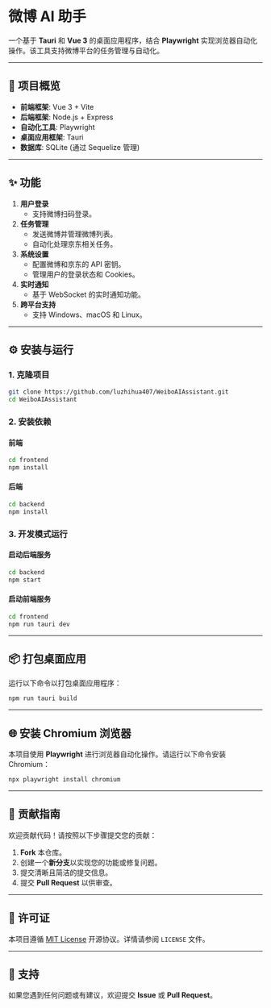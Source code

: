 # 微博 AI 助手

一个基于 **Tauri** 和 **Vue 3** 的桌面应用程序，结合 **Playwright** 实现浏览器自动化操作。该工具支持微博平台的任务管理与自动化。

---

## 📖 项目概览

- **前端框架**: Vue 3 + Vite  
- **后端框架**: Node.js + Express  
- **自动化工具**: Playwright  
- **桌面应用框架**: Tauri  
- **数据库**: SQLite (通过 Sequelize 管理)  

---

## ✨ 功能

1. **用户登录**
   - 支持微博扫码登录。
2. **任务管理**
   - 发送微博并管理微博列表。
   - 自动化处理京东相关任务。
3. **系统设置**
   - 配置微博和京东的 API 密钥。
   - 管理用户的登录状态和 Cookies。
4. **实时通知**
   - 基于 WebSocket 的实时通知功能。
5. **跨平台支持**
   - 支持 Windows、macOS 和 Linux。

---

## ⚙️ 安装与运行

### 1. 克隆项目
```bash
git clone https://github.com/luzhihua407/WeiboAIAssistant.git
cd WeiboAIAssistant
```

### 2. 安装依赖

#### 前端
```bash
cd frontend
npm install
```

#### 后端
```bash
cd backend
npm install
```

### 3. 开发模式运行

#### 启动后端服务
```bash
cd backend
npm start
```

#### 启动前端服务
```bash
cd frontend
npm run tauri dev
```

---

## 📦 打包桌面应用

运行以下命令以打包桌面应用程序：
```bash
npm run tauri build
```

---

## 🌐 安装 Chromium 浏览器

本项目使用 **Playwright** 进行浏览器自动化操作。请运行以下命令安装 Chromium：
```bash
npx playwright install chromium
```

---

## 🤝 贡献指南

欢迎贡献代码！请按照以下步骤提交您的贡献：

1. **Fork** 本仓库。
2. 创建一个**新分支**以实现您的功能或修复问题。
3. 提交清晰且简洁的提交信息。
4. 提交 **Pull Request** 以供审查。

---

## 📄 许可证

本项目遵循 [MIT License](https://opensource.org/licenses/MIT) 开源协议。详情请参阅 `LICENSE` 文件。

---

## 💬 支持

如果您遇到任何问题或有建议，欢迎提交 **Issue** 或 **Pull Request**。